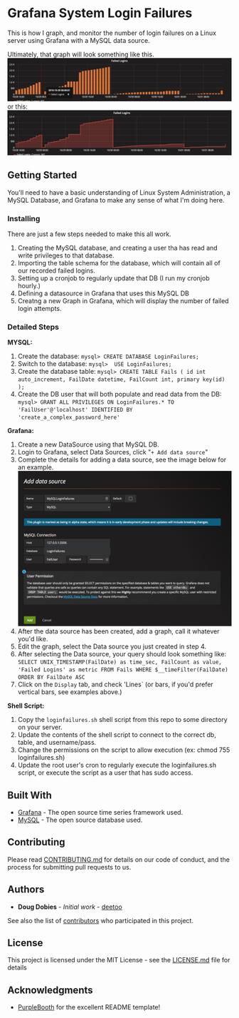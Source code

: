 # Grafana System Login Failures

This is how I graph, and monitor the number of login failures on a Linux server using Grafana with a MySQL data source.

Ultimately, that graph will look something like this.
![](images/loginfailures1.png)
or this:
![](images/loginfailures2.png)

## Getting Started

You'll need to have a basic understanding of Linux System Administration, a MySQL Database, and Grafana to make any sense of what I'm doing here.


### Installing

There are just a few steps needed to make this all work.
1. Creating the MySQL database, and creating a user tha has read and write privileges to that database.
2. Importing the table schema for the database, which will contain all of our recorded failed logins.
3. Setting up a cronjob to regularly update that DB (I run my cronjob hourly.)
4. Defining a datasource in Grafana that uses this MySQL DB
5. Creatng a new Graph in Grafana, which will display the number of failed login attempts.


### Detailed Steps
**MYSQL:**
1. Create the database: `mysql> CREATE DATABASE LoginFailures;`
2. Switch to the database: `mysql>  USE LoginFailures;`
3. Create the database table: `mysql> CREATE TABLE Fails ( id int auto_increment, FailDate datetime, FailCount int, primary key(id) );`
4. Create the DB user that will both populate and read data from the DB: `mysql> GRANT ALL PRIVILEGES ON LoginFailures.* TO 'FailUser'@'localhost' IDENTIFIED BY 'create_a_complex_password_here'`

**Grafana:**
1. Create a new DataSource using that MySQL DB.
2. Login to Grafana, select Data Sources, click "`+ Add data source`"
3. Complete the details for adding a data source, see the image below for an example.
![](images/datasource.png)
4. After the data source has been created, add a graph, call it whatever you'd like.
5. Edit the graph, select the Data source you just created in step 4.
6. After selecting the Data source, your query should look something like:
`SELECT
  UNIX_TIMESTAMP(FailDate) as time_sec,
    FailCount as value,
      'Failed Logins' as metric
      FROM Fails
      WHERE $__timeFilter(FailDate)
      ORDER BY FailDate ASC`
7. Click on the `Display` tab, and check 'Lines` (or bars, if you'd prefer vertical bars, see examples above.)

**Shell Script:**
1. Copy the `loginfailures.sh` shell script from this repo to some directory on your server.
2. Update the contents of the shell script to connect to the correct db, table, and username/pass.
3. Change the permissions on the script to allow execution (ex: chmod 755 loginfailures.sh)
4. Update the root user's cron to regularly execute the loginfailures.sh script, or execute the script as a user that has sudo access.

## Built With

* [Grafana](http://www.grafana.com) - The open source time series framework used.
* [MySQL](https://dev.mysql.com) - The open source database used.

## Contributing

Please read [CONTRIBUTING.md](https://github.com/deetoo/GrafanaSystemLoginFailures/CONTRIBUTING.md) for details on our code of conduct, and the process for submitting pull requests to us.

## Authors

* **Doug Dobies** - *Initial work* - [deetoo](https://github.com/deetoo)

See also the list of [contributors](https://github.com/deetoo/GrafanaSystemLoginFailures/contributors) who participated in this project.

## License

This project is licensed under the MIT License - see the [LICENSE.md](LICENSE.md) file for details

## Acknowledgments

* [PurpleBooth](https://github.com/PurpleBooth) for the excellent README template!


